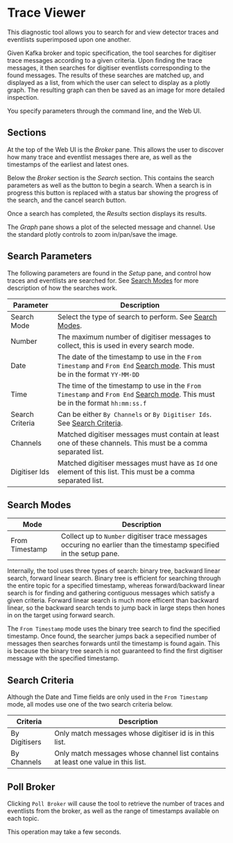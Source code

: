 # Trace Viewer

This diagnostic tool allows you to search for and view detector traces and eventlists superimposed upon one another.

Given Kafka broker and topic specification, the tool searches for digitiser trace messages according to a given criteria.
Upon finding the trace messages, it then searches for digitiser eventlists corresponding to the found messages.
The results of these searches are matched up, and displayed as a list, from which the user can select to display as a plotly graph.
The resulting graph can then be saved as an image for more detailed inspection.

You specify parameters through the command line, and the Web UI.

## Sections

At the top of the Web UI is the *Broker* pane.
This allows the user to discover how many trace and eventlist messages there are, as well as the timestamps of the earliest and latest ones.

Below the *Broker* section is the *Search* section. This contains the search parameters as well as the button to begin a search.
When a search is in progress this button is replaced with a status bar showing the progress of the search, and the cancel search button.

Once a search has completed, the *Results* section displays its results.

The *Graph* pane shows a plot of the selected message and channel. Use the standard plotly controls to zoom in/pan/save the image.

## Search Parameters

The following parameters are found in the *Setup* pane, and control how traces and eventlists are searched for. See [Search Modes](#search-modes) for more description of how the searches work.

| Parameter | Description |
|---|---|
|Search Mode|Select the type of search to perform. See [Search Modes](#search-modes).|
|Number|The maximum number of digitiser messages to collect, this is used in every search mode.|
|Date|The date of the timestamp to use in the `From Timestamp` and `From End` [Search mode](#search-modes). This must be in the format `YY-MM-DD`|
|Time|The time of the timestamp to use in the `From Timestamp` and `From End` [Search mode](#search-modes). This must be in the format `hh:mm:ss.f`|
|Search Criteria|Can be either `By Channels` or `By Digitiser Ids`. See [Search Criteria](#search-criteria).|
|Channels|Matched digitiser messages must contain at least one of these channels. This must be a comma separated list.|
|Digitiser Ids|Matched digitiser messages must have as `Id` one element of this list. This must be a comma separated list.|

## Search Modes

| Mode | Description |
|---|---|
|From Timestamp|Collect up to `Number` digitiser trace messages occuring no earlier than the timestamp specified in the setup pane.|

Internally, the tool uses three types of search: binary tree, backward linear search, forward linear search. Binary tree is efficient for searching through the entire topic for a specified timestamp, whereas forward/backward linear search is for finding and gathering contiguous messages which satisfy a given criteria. Forward linear search is much more efficent than backward linear, so the backward search tends to jump back in large steps then hones in on the target using forward search.

The `From Timestamp` mode uses the binary tree search to find the specified timestamp. Once found, the searcher jumps back a sepecified number of messages then searches forwards until the timestamp is found again. This is because the binary tree search is not guaranteed to find the first digitiser message with the specified timestamp.

## Search Criteria

Although the Date and Time fields are only used in the `From Timestamp` mode, all modes use one of the two search criteria below.

| Criteria | Description |
|---|---|
|By Digitisers|Only match messages whose digitiser id is in this list.|
|By Channels|Only match messages whose channel list contains at least one value in this list.|

## Poll Broker

Clicking `Poll Broker` will cause the tool to retrieve the number of traces and eventlists from the broker, as well as the range of timestamps available on each topic.

This operation may take a few seconds.
